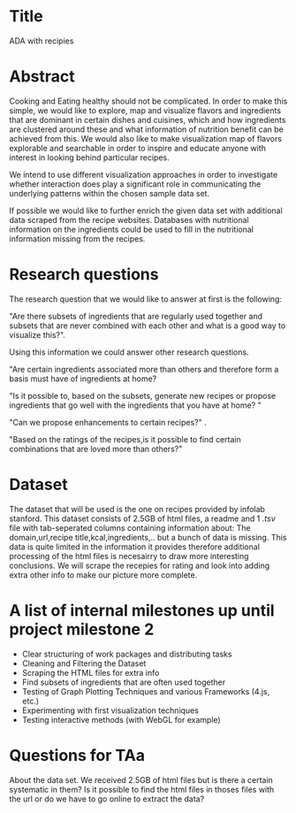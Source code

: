 # Title
ADA with recipies

# Abstract
Cooking and Eating healthy should not be complicated. In order to make this simple, we would like to explore, map and visualize flavors and ingredients that are dominant in certain dishes and cuisines, which and how ingredients are clustered around these and what information of nutrition benefit can be achieved from this. We would also like to make visualization map of flavors explorable and searchable in order to inspire and educate anyone with interest in looking behind particular recipes. 

 We intend to use different visualization approaches in order to investigate whether interaction does play a significant role in communicating the underlying patterns within the chosen sample data set.

If possible we would like to further enrich the given data set with additional data scraped from the recipe websites. Databases with nutritional information on the ingredients could be used to fill in the nutritional information missing from the recipes.



# Research questions
The  research question that we would like to answer at first is the following: 

"Are there subsets of ingredients that are regularly used together and subsets that are never combined with each other and what is a good way to visualize this?". 

Using this information we could answer other research questions. 


"Are certain ingredients associated more than others and therefore form a basis must have of ingredients at home?   


"Is it possible to, based on the subsets, generate new recipes or propose ingredients that go well with the ingredients that you have at home? "

"Can we propose enhancements to certain recipes?" . 

"Based on the ratings of the recipes,is it possible to find certain combinations that are loved more than others?" 

# Dataset
The dataset that will be used is the one on recipes provided by infolab stanford. This dataset consists of 2.5GB of html files, a readme and 1 $.tsv$ file with tab-seperated columns containing information about: The domain,url,recipe title,kcal,ingredients,.. but a bunch of data is missing. This data is quite limited in the information it provides therefore additional processing of the html files is necesairry to draw more interesting conclusions. We will scrape the recepies for rating and look into adding extra other info to make our picture more complete. 

# A list of internal milestones up until project milestone 2

-	Clear structuring of work packages and distributing tasks
-	Cleaning and Filtering the Dataset
-	Scraping the HTML files for extra info
-	Find subsets of ingredients that are often used together
-	Testing of Graph Plotting Techniques and various Frameworks (4.js, 		etc.)
-	Experimenting with first visualization techniques
-	Testing interactive methods (with WebGL for example)
# Questions for TAa
About the data set. We received 2.5GB of html files but is there a certain systematic in them? Is it possible to find the html files in thoses files with the url or do we have to go online to extract the data? 